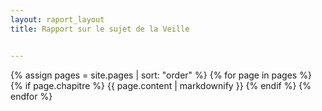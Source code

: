 ```yaml
---
layout: raport_layout
title: Rapport sur le sujet de la Veille


---
```




{% assign pages = site.pages | sort: "order" %}
{% for page in pages %}
{% if page.chapitre %}
{{ page.content | markdownify }}
{% endif %}
{% endfor %}
